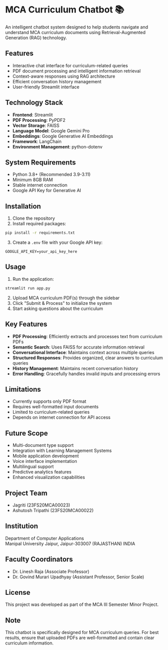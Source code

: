 # MCA Curriculum Chatbot 📚

An intelligent chatbot system designed to help students navigate and understand MCA curriculum documents using Retrieval-Augmented Generation (RAG) technology.

## Features

- Interactive chat interface for curriculum-related queries
- PDF document processing and intelligent information retrieval
- Context-aware responses using RAG architecture
- Efficient conversation history management
- User-friendly Streamlit interface

## Technology Stack

- **Frontend**: Streamlit
- **PDF Processing**: PyPDF2
- **Vector Storage**: FAISS
- **Language Model**: Google Gemini Pro
- **Embeddings**: Google Generative AI Embeddings
- **Framework**: LangChain
- **Environment Management**: python-dotenv

## System Requirements

- Python 3.8+ (Recommended 3.9-3.11)
- Minimum 8GB RAM
- Stable internet connection
- Google API Key for Generative AI

## Installation

1. Clone the repository
2. Install required packages:
```bash
pip install -r requirements.txt
```
3. Create a `.env` file with your Google API key:
```
GOOGLE_API_KEY=your_api_key_here
```

## Usage

1. Run the application:
```bash
streamlit run app.py
```
2. Upload MCA curriculum PDF(s) through the sidebar
3. Click "Submit & Process" to initialize the system
4. Start asking questions about the curriculum

## Key Features

- **PDF Processing**: Efficiently extracts and processes text from curriculum PDFs
- **Semantic Search**: Uses FAISS for accurate information retrieval
- **Conversational Interface**: Maintains context across multiple queries
- **Structured Responses**: Provides organized, clear answers to curriculum queries
- **History Management**: Maintains recent conversation history
- **Error Handling**: Gracefully handles invalid inputs and processing errors

## Limitations

- Currently supports only PDF format
- Requires well-formatted input documents
- Limited to curriculum-related queries
- Depends on internet connection for API access

## Future Scope

- Multi-document type support
- Integration with Learning Management Systems
- Mobile application development
- Voice interface implementation
- Multilingual support
- Predictive analytics features
- Enhanced visualization capabilities

## Project Team

- Jagriti (23FS20MCA00023)
- Ashutosh Tripathi (23FS20MCA00022)

## Institution

Department of Computer Applications  
Manipal University Jaipur, Jaipur-303007 (RAJASTHAN) INDIA

## Faculty Coordinators

- Dr. Linesh Raja (Associate Professor)
- Dr. Govind Murari Upadhyay (Assistant Professor, Senior Scale)

## License

This project was developed as part of the MCA III Semester Minor Project.

## Note

This chatbot is specifically designed for MCA curriculum queries. For best results, ensure that uploaded PDFs are well-formatted and contain clear curriculum information.
